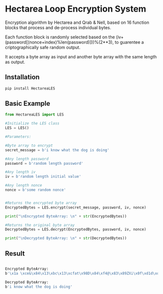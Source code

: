 
# Hectarea Loop Encryption System



Encryption algorithm by Hectarea and Qrab & Nell, based on 16 function blocks that process and de-process individual bytes.

Each function block is randomly selected based on the (iv+(password[(nonce+index)%len(password)]))%(2**3), to guarentee a 
criptographically safe random output.

It accepts a byte array as input and another byte array with the same length as output.


## Installation

```bash
pip install HectareaLES  
```

## Basic Example
```python
from HectareaLES import LES

#Initialize the LES class
LES = LES()

#Parameters:

#Byte array to encrypt
secret_message = b'i know what the dog is doing'

#Any length password
password = b'random length password'

#Any length iv
iv = b'random length initial value'

#Any length nonce
nonce = b'some random nonce'


#Returns the encrypted byte array
EncryptedBytes = LES.encrypt(secret_message, password, iv, nonce)

print("\nEncrypted ByteArray: \n" + str(EncryptedBytes))

#Returns the original byte array
DecryptedBytes = LES.decrypt(EncryptedBytes, password, iv, nonce)

print("\nDecrypted ByteArray: \n" + str(DecryptedBytes))
```

## Result

```bash

Encrypted ByteArray:
b'\x1a \xce&\x84\x13\xbc\x13\xcfat\x98D\x84\xf4@\x83\x89ZXi\x0f\xd1d\xd2!\x83\x03'      

Decrypted ByteArray:
b'i know what the dog is doing'

```
